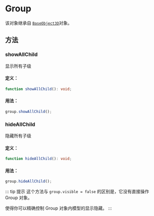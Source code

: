 # Group

该对象继承自 [`BaseObject3D`](./BaseObject3D)对象。

## 方法

### showAllChild

显示所有子级

#### 定义：

```ts
function showAllChild(): void;
```

#### 用法：

```js
group.showAllChild();
```

### hideAllChild

隐藏所有子级

#### 定义：

```ts
function hideAllChild(): void;
```

#### 用法：

```js
group.hideAllChild();
```

::: tip 提示
这个方法与 `group.visible = false` 的区别是，它没有直接操作 Group 对象。

使得你可以精确控制 Group 对象内模型的显示隐藏。
:::
